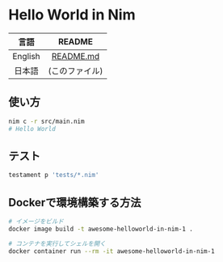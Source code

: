 # Hello World in Nim

|  言語   |          README          |
| :-----: | :----------------------: |
| English | [README.md](./README.md) |
| 日本語  |      (このファイル)      |

## 使い方

```sh
nim c -r src/main.nim
# Hello World
```

## テスト

```sh
testament p 'tests/*.nim'
```

## Dockerで環境構築する方法

```sh
# イメージをビルド
docker image build -t awesome-helloworld-in-nim-1 .

# コンテナを実行してシェルを開く
docker container run --rm -it awesome-helloworld-in-nim-1
```
